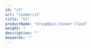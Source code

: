 ```yaml
---
id: "v1"
url: "viewer/v1"
title: "V1"
productName: "GroupDocs.Viewer Cloud"
weight: 7
description: ""
keywords: ""
---
```



